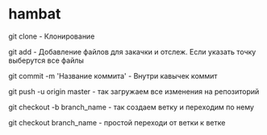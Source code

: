 hambat
======

git clone - Клонирование

git add - Добавление файлов для закачки и отслеж. Если указать точку выберутся все файлы

git commit -m 'Название коммита' - Внутри кавычек коммит

git push -u origin master - так загружаем все изменения на репозиторий

git checkout -b branch_name - так создаем ветку и переходим по нему

git checkout branch_name - простой переходи от ветки к ветке


